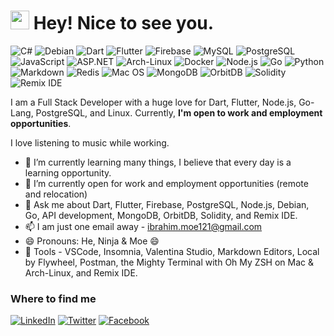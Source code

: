 <h1><img src="https://emojis.slackmojis.com/emojis/images/1531849430/4246/blob-sunglasses.gif?1531849430" width="30"/> Hey! Nice to see you.</h1>

![C#](https://img.shields.io/badge/CSharp-F7DF1E?style=flat-square&logo=csharp&logoColor=black)
![Debian](https://img.shields.io/badge/Debian-d703fc?style=flat-square&logo=debian&logoColor=black)
![Dart](https://img.shields.io/badge/Dart-0175C2?style=flat-square&logo=dart&logoColor=white)
![Flutter](https://img.shields.io/badge/Flutter-02569B?style=flat-square&logo=flutter&logoColor=white)
![Firebase](https://img.shields.io/badge/Firebase-FFCA28?style=flat-square&logo=firebase&logoColor=black)
![MySQL](https://img.shields.io/badge/MySQL-4479A1?style=flat-square&logo=mysql&logoColor=white)
![PostgreSQL](https://img.shields.io/badge/PostgreSQL-336791?style=flat-square&logo=postgresql&logoColor=white)
![JavaScript](https://img.shields.io/badge/JavaScript-F7DF1E?style=flat-square&logo=javascript&logoColor=black)
![ASP.NET](https://img.shields.io/badge/ASP.NET-512BD4?style=flat-square&logo=dotnet&logoColor=white)
![Arch-Linux](https://img.shields.io/badge/Arch_Linux-1793D1?style=flat-square&logo=arch-linux&logoColor=white)
![Docker](https://img.shields.io/badge/Docker-2496ED?style=flat-square&logo=docker&logoColor=white)
![Node.js](https://img.shields.io/badge/Node.js-43853D?style=flat-square&logo=node.js&logoColor=white)
![Go](https://img.shields.io/badge/Go-00ADD8?style=flat-square&logo=go&logoColor=white)
![Python](https://img.shields.io/badge/Python-3776AB?style=flat-square&logo=python&logoColor=white)
![Markdown](https://img.shields.io/badge/Markdown-000000?style=flat-square&logo=markdown&logoColor=white)
![Redis](https://img.shields.io/badge/Redis-DC382D?style=flat-square&logo=redis&logoColor=white)
![Mac OS](https://img.shields.io/badge/macOS-000000?style=flat-square&logo=apple&logoColor=white)
![MongoDB](https://img.shields.io/badge/MongoDB-47A248?style=flat-square&logo=mongodb&logoColor=white)
![OrbitDB](https://img.shields.io/badge/OrbitDB-FF4500?style=flat-square&logo=orbitdb&logoColor=white)
![Solidity](https://img.shields.io/badge/Solidity-363636?style=flat-square&logo=solidity&logoColor=white)
![Remix IDE](https://img.shields.io/badge/Remix_IDE-2C2E3A?style=flat-square&logo=remix-ide&logoColor=white)

I am a Full Stack Developer with a huge love for Dart, Flutter, Node.js, Go-Lang, PostgreSQL, and Linux. 
Currently, **I'm open to work and employment opportunities**.

I love listening to music while working.

- 🌱 I’m currently learning many things, I believe that every day is a learning opportunity.
- 👯 I’m currently open for work and employment opportunities (remote and relocation)
- 💬 Ask me about Dart, Flutter, Firebase, PostgreSQL, Node.js, Debian, Go, API development, MongoDB, OrbitDB, Solidity, and Remix IDE.
- 📫 I am just one email away - ibrahim.moe121@gmail.com
- 😄 Pronouns: He, Ninja & Moe 😄
- :wrench: Tools - VSCode, Insomnia, Valentina Studio, Markdown Editors, Local by Flywheel, Postman, the Mighty Terminal with Oh My ZSH on Mac & Arch-Linux, and Remix IDE.

### Where to find me

[![LinkedIn](https://img.shields.io/badge/LinkedIn-0077B5?style=flat-square&logo=linkedin&logoColor=white)](https://www.linkedin.com/in/mohamed-ibrahim-a71108243/)
[![Twitter](https://img.shields.io/badge/Twitter-1DA1F2?style=flat-square&logo=twitter&logoColor=white)](https://twitter.com/N1nja101)
[![Facebook](https://img.shields.io/badge/Facebook-1877F2?style=flat-square&logo=facebook&logoColor=white)](https://www.facebook.com/mohamad.ahmad.75033149/)
